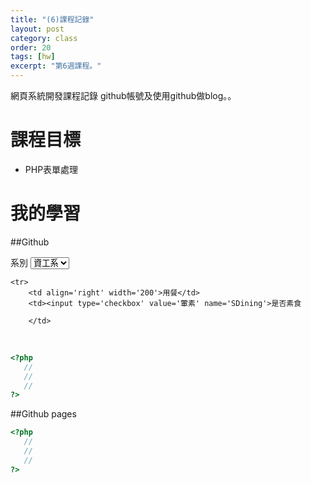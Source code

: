 ```yaml
---
title: "(6)課程記錄"
layout: post
category: class
order: 20
tags: [hw]
excerpt: "第6週課程。"
---
```

網頁系統開發課程記錄
github帳號及使用github做blog。。

# 課程目標
- PHP表單處理

# 我的學習

##Github
<tr>
        <td align='right' width='200'>系別</td>
        <td><select name="YourLocation">
            　<option value="資工">資工系</option>
            　<option value="土木">土木系</option>
            　<option value="商設">商設系</option>
            　<option value="外語">外語系</option>
            </select></td>
    </tr>
   
    <tr>
        <td align='right' width='200'>用餐</td>
        <td><input type='checkbox' value='葷素' name='SDining'>是否素食
            
        </td>
    </tr>


```php
<?php
   //
   //
   //
?>
```
##Github pages

```php
<?php
   //
   //
   //
?>
```


[1]: https://github.com/        "GitHub"
[2]: https://pages.github.com/  "GitHub Pages"
[3]: https://jekyllrb.com/      "Jekyll"
[4]: http://markdown.tw         "Markdown文件"
[5]: http://dillinger.io/       "Dillinger"








